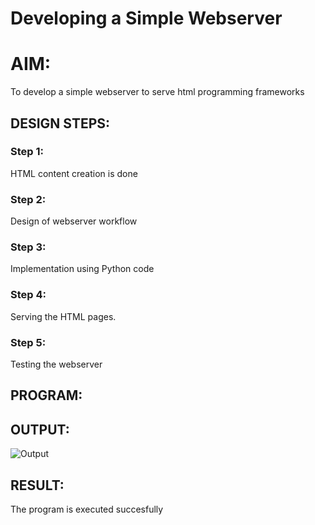 # Developing a Simple Webserver

# AIM:

To develop a simple webserver to serve html programming frameworks

## DESIGN STEPS:

### Step 1:

HTML content creation is done

### Step 2:

Design of webserver workflow

### Step 3:

Implementation using Python code

### Step 4:

Serving the HTML pages.

### Step 5:

Testing the webserver

## PROGRAM:

## OUTPUT:

![Output]("./images/webserver1.png")

## RESULT:

The program is executed succesfully
